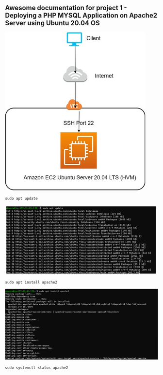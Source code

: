## Awesome documentation for project 1 - Deploying a PHP MYSQL Application on Apache2 Server using Ubuntu 20.04 OS

![Project Infrastructure](./images/Project-1.jpg)

`sudo apt update`

![Server Update](./images/sudo-apt-update.png)

`sudo apt install apache2`

![Apache Server Installation](./images/sudo%20apt-install%20apache.png)

`sudo systemctl status apache2`